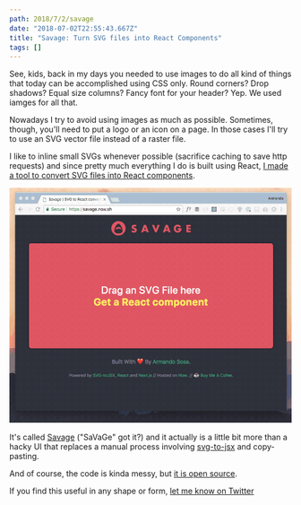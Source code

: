 ```yaml
---
path: 2018/7/2/savage
date: "2018-07-02T22:55:43.667Z"
title: "Savage: Turn SVG files into React Components"
tags: []
---
```


See, kids, back in my days you needed to use images to do all kind of things that today can be accomplished using CSS only. Round corners? Drop shadows? Equal size columns? Fancy font for your header? Yep. We used iamges for all that.

Nowadays I try to avoid using images as much as possible. Sometimes, though, you'll need to put a logo or an icon on a page. In those cases I'll try to use an SVG vector file instead of a raster file.

I like to inline small SVGs whenever possible (sacrifice caching to save http requests) and since pretty much everything I do is built using React, [I made a tool to convert SVG files into React components](https://savage.now.sh).

![Savage transforms SVGs into React Components](savage.gif)

It's called [Savage](https://savage.now.sh) ("SaVaGe" got it?) and it actually is a little bit more than a hacky UI that replaces a manual process involving [svg-to-jsx](https://github.com/janjakubnanista/svg-to-jsx) and copy-pasting.

And of course, the code is kinda messy, but [it is open source](https://github.com/soska/savagejsx).

If you find this useful in any shape or form, [let me know on Twitter](https://twitter.com/soska)
